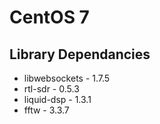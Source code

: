# CentOS 7 

## Library Dependancies

- libwebsockets - 1.7.5
- rtl-sdr - 0.5.3
- liquid-dsp - 1.3.1
- fftw - 3.3.7
